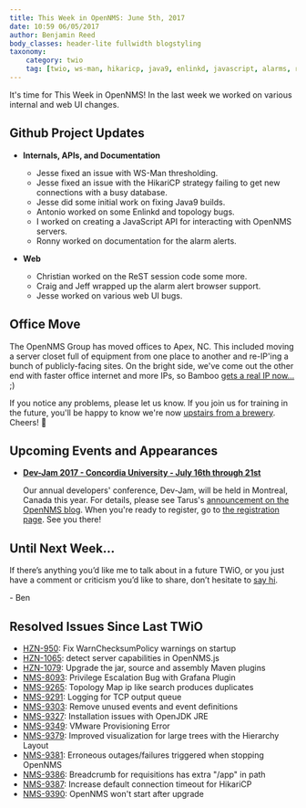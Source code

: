 ```yaml
---
title: This Week in OpenNMS: June 5th, 2017
date: 10:59 06/05/2017
author: Benjamin Reed
body_classes: header-lite fullwidth blogstyling
taxonomy:
    category: twio
    tag: [twio, ws-man, hikaricp, java9, enlinkd, javascript, alarms, rest, dev-jam]
---
```


It's time for This Week in OpenNMS!  In the last week we worked on various internal and web UI changes.

<!-- git log --all --no-merges --since='2017-05-30 00:00:00' --until='2017-06-05 00:00:00' --format='%Cblue%ai %Cgreen%aN %Cred%d %Creset%s %Cblue(%H)' | sort | less -R -->

## Github Project Updates

* __Internals, APIs, and Documentation__

  * Jesse fixed an issue with WS-Man thresholding.
  * Jesse fixed an issue with the HikariCP strategy failing to get new connections with a busy database.
  * Jesse did some initial work on fixing Java9 builds.
  * Antonio worked on some Enlinkd and topology bugs.
  * I worked on creating a JavaScript API for interacting with OpenNMS servers.
  * Ronny worked on documentation for the alarm alerts.

* __Web__

  * Christian worked on the ReST session code some more.
  * Craig and Jeff wrapped up the alarm alert browser support.
  * Jesse worked on various web UI bugs.

## Office Move

The OpenNMS Group has moved offices to Apex, NC.  This included moving a server closet full of equipment from one place to another and re-IP'ing a bunch of publicly-facing sites.  On the bright side, we've come out the other end with faster office internet and more IPs, so Bamboo [gets a real IP now...](https://bamboo.opennms.org/) ;)

If you notice any problems, please let us know.  If you join us for training in the future, you'll be happy to know we're now [upstairs from a brewery](http://www.southernpeakbrewery.com/).  Cheers! 🍻

## Upcoming Events and Appearances

* __[Dev-Jam 2017 - Concordia University - July 16th through 21st](http://www.opennms.com/opennms-dev-jam-registration)__

  Our annual developers' conference, Dev-Jam, will be held in Montreal, Canada this year.  For details, please see Tarus's [announcement on the OpenNMS blog](https://opennms.org/en/blog/2017-03-07-devjam-2017).  When you're ready to register, go to [the registration page](http://www.opennms.com/opennms-dev-jam-registration).  See you there!


## Until Next Week…

If there’s anything you’d like me to talk about in a future TWiO, or you just have a comment or criticism you’d like to share, don’t hesitate to [say hi](mailto:twio@opennms.org).

\- Ben

<!--
  https://github.com/OpenNMS/twio-fodder/blob/master/scripts/twio-issues-list.pl
-->

## Resolved Issues Since Last TWiO

* [HZN-950](https://issues.opennms.org/browse/HZN-950): Fix WarnChecksumPolicy warnings on startup
* [HZN-1065](https://issues.opennms.org/browse/HZN-1065): detect server capabilities in OpenNMS.js
* [HZN-1079](https://issues.opennms.org/browse/HZN-1079): Upgrade the jar, source and assembly Maven plugins
* [NMS-8093](https://issues.opennms.org/browse/NMS-8093): Privilege Escalation Bug with Grafana Plugin 
* [NMS-9265](https://issues.opennms.org/browse/NMS-9265): Topology Map ip like search produces duplicates
* [NMS-9291](https://issues.opennms.org/browse/NMS-9291): Logging for TCP output queue
* [NMS-9303](https://issues.opennms.org/browse/NMS-9303): Remove unused events and event definitions
* [NMS-9327](https://issues.opennms.org/browse/NMS-9327): Installation issues with OpenJDK JRE
* [NMS-9349](https://issues.opennms.org/browse/NMS-9349): VMware Provisioning Error
* [NMS-9379](https://issues.opennms.org/browse/NMS-9379): Improved visualization for large trees with the Hierarchy Layout
* [NMS-9381](https://issues.opennms.org/browse/NMS-9381): Erroneous outages/failures triggered when stopping OpenNMS
* [NMS-9386](https://issues.opennms.org/browse/NMS-9386): Breadcrumb for requisitions has extra "/app" in path
* [NMS-9387](https://issues.opennms.org/browse/NMS-9387): Increase default connection timeout for HikariCP
* [NMS-9390](https://issues.opennms.org/browse/NMS-9390): OpenNMS won't start after upgrade
